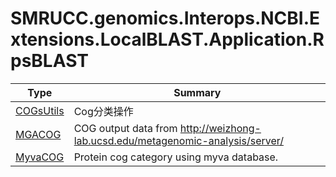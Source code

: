 ﻿
# SMRUCC.genomics.Interops.NCBI.Extensions.LocalBLAST.Application.RpsBLAST

|Type|Summary|
|----|-------|
|[COGsUtils](./COGsUtils.md)|Cog分类操作|
|[MGACOG](./MGACOG.md)|COG output data from http://weizhong-lab.ucsd.edu/metagenomic-analysis/server/|
|[MyvaCOG](./MyvaCOG.md)|Protein cog category using myva database.|

